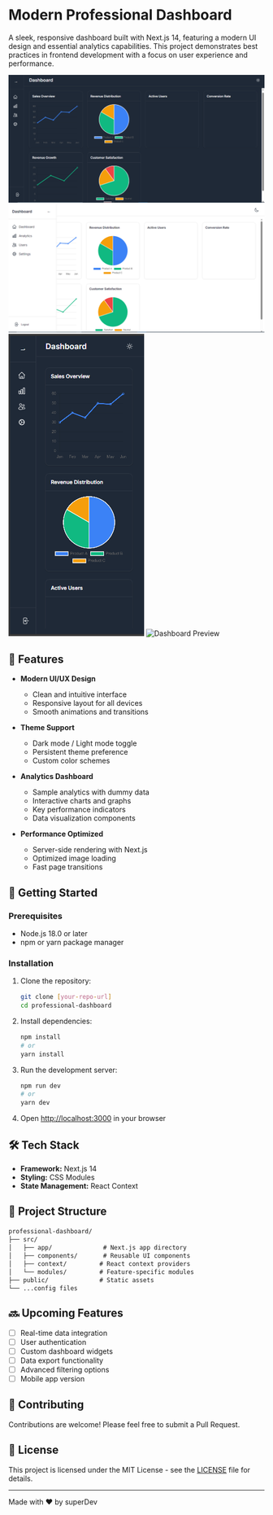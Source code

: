 # Modern Professional Dashboard

A sleek, responsive dashboard built with Next.js 14, featuring a modern UI design and essential analytics capabilities. This project demonstrates best practices in frontend development with a focus on user experience and performance.

![Dashboard Preview](public/preview.png)
![Dashboard Preview](public/preview1.png)
![Dashboard Preview](public/mobile.png)
![Dashboard Preview](public/mobile1.png)

## 🌟 Features

- **Modern UI/UX Design**
  - Clean and intuitive interface
  - Responsive layout for all devices
  - Smooth animations and transitions

- **Theme Support**
  - Dark mode / Light mode toggle
  - Persistent theme preference
  - Custom color schemes

- **Analytics Dashboard**
  - Sample analytics with dummy data
  - Interactive charts and graphs
  - Key performance indicators
  - Data visualization components

- **Performance Optimized**
  - Server-side rendering with Next.js
  - Optimized image loading
  - Fast page transitions

## 🚀 Getting Started

### Prerequisites

- Node.js 18.0 or later
- npm or yarn package manager

### Installation

1. Clone the repository:
   ```bash
   git clone [your-repo-url]
   cd professional-dashboard
   ```

2. Install dependencies:
   ```bash
   npm install
   # or
   yarn install
   ```

3. Run the development server:
   ```bash
   npm run dev
   # or
   yarn dev
   ```

4. Open [http://localhost:3000](http://localhost:3000) in your browser

## 🛠️ Tech Stack

- **Framework:** Next.js 14
- **Styling:** CSS Modules
- **State Management:** React Context

## 📝 Project Structure

```
professional-dashboard/
├── src/
│   ├── app/              # Next.js app directory
│   ├── components/       # Reusable UI components
│   ├── context/         # React context providers
│   └── modules/         # Feature-specific modules
├── public/              # Static assets
└── ...config files
```

## 🔜 Upcoming Features

- [ ] Real-time data integration
- [ ] User authentication
- [ ] Custom dashboard widgets
- [ ] Data export functionality
- [ ] Advanced filtering options
- [ ] Mobile app version

## 🤝 Contributing

Contributions are welcome! Please feel free to submit a Pull Request.

## 📄 License

This project is licensed under the MIT License - see the [LICENSE](LICENSE) file for details.


---

Made with ❤️ by superDev
